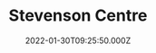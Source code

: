 ---
date: 2022-01-30T09:25:50.000Z
title: Stevenson Centre
latitude: 52.03162578065412
longitude: 0.7438960050345285
url: http://www.greatcornardpc.org.uk
category: checkin
---